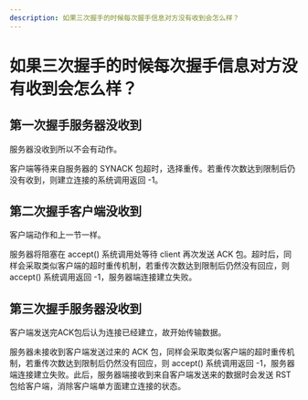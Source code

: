 ```yaml
---
description: 如果三次握手的时候每次握手信息对方没有收到会怎么样？
---
```


# 如果三次握手的时候每次握手信息对方没有收到会怎么样？

## 第一次握手服务器没收到

服务器没收到所以不会有动作。

客户端等待来自服务器的 SYNACK 包超时，选择重传。若重传次数达到限制后仍没有收到，则建立连接的系统调用返回 -1。

## 第二次握手客户端没收到

客户端动作和上一节一样。

服务器将阻塞在 accept\(\) 系统调用处等待 client 再次发送 ACK 包。超时后，同样会采取类似客户端的超时重传机制，若重传次数达到限制后仍然没有回应，则 accept\(\) 系统调用返回 -1，服务器端连接建立失败。

## 第三次握手服务器没收到

客户端发送完ACK包后认为连接已经建立，故开始传输数据。

服务器未接收到客户端发送过来的 ACK 包，同样会采取类似客户端的超时重传机制，若重传次数达到限制后仍然没有回应，则 accept\(\) 系统调用返回 -1，服务器端连接建立失败。此后，服务器端接收到来自客户端发送来的数据时会发送 RST 包给客户端，消除客户端单方面建立连接的状态。

